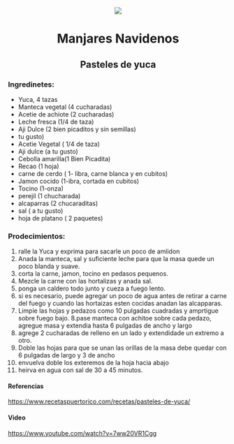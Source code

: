 <div align="center">
<img src= "https://user-images.githubusercontent.com/95309326/145265458-1cade047-c948-4eee-bd10-23e134a68fb2.png" />

# Manjares Navidenos
## Pasteles de yuca 
  
  </div>
  
### Ingredinetes: 
- Yuca, 4 tazas
- Manteca vegetal (4 cucharadas)
- Acetie de achiote (2 cucharadas) 
- Leche fresca (1/4 de taza)
- Aji Dulce (2 bien picaditos y sin semillas)
- tu gusto)
- Acetie Vegetal ( 1/4 de taza)
- Aji dulce (a tu gusto)
- Cebolla amarilla(1 Bien Picadita)
- Recao (1 hoja)
- carne de cerdo ( 1- libra, carne blanca y en cubitos)
- Jamon cocido (1-ibra, cortada en cubitos)
- Tocino (1-onza)
- perejil (1 chucharada)
- alcaparras (2 chucaraditas)
- sal ( a tu gusto)
- hoja de platano ( 2 paquetes)
### Prodecimientos:
1. ralle la Yuca y exprima para sacarle un poco de amlidon
2. Anada la manteca, sal y suficiente leche para que la masa quede un poco blanda y suave.
3. corta la carne, jamon, tocino en pedasos pequenos.
4. Mezcle la carne con las hortalizas y anada sal.
5. ponga un caldero todo junto y cueza a fuego lento.
6. si es necesario, puede agregar un poco de agua antes de retirar a carne del fuego y cuando las hortaizas esten cocidas anadan las alcapparas.
7. Limpie las hojas y pedazos como 10 pulgadas cuadradas y amprtigue sobre fuego bajo.
8.pase manteca con achitoe sobre cada pedazo, agregue masa y extendia hasta 6 pulgadas de ancho y largo
9. agrege 2 cucharadas de relleno en un lado y extendidade un extremo a otro.
10. Doble las hojas para que se unan las orillas de la masa debe quedar con 6 pulgadas de largo y 3 de ancho
11. envuelva doble los exteremos de la hoja hacia abajo
12. heirva en agua con sal de 30 a 45 minutos.


#### Referencias
https://www.recetaspuertorico.com/recetas/pasteles-de-yuca/

#### Video

https://www.youtube.com/watch?v=7ww20VR1Cgg
